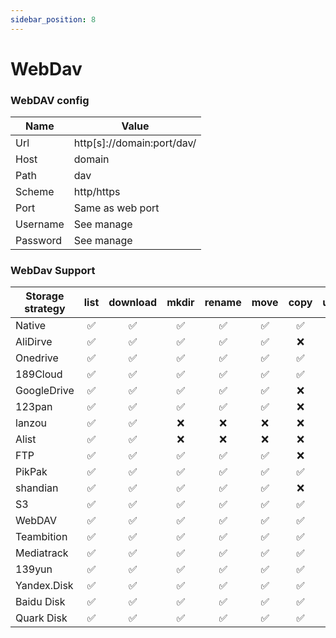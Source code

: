 ```yaml
---
sidebar_position: 8
---
```


# WebDav

### WebDAV config

| Name     | Value                      |
| -------- | -------------------------- |
| Url      | http[s]://domain:port/dav/ |
| Host     | domain                     |
| Path     | dav                        |
| Scheme   | http/https                 |
| Port     | Same as web port           |
| Username | See manage                 |
| Password | See manage                 |

### WebDav Support

| Storage strategy | list | download | mkdir | rename | move | copy | upload |
| ---------------- | :--: | :------: | :---: | :----: | :--: | :--: | :----: |
| Native           |  ✅  |    ✅    |  ✅   |   ✅   |  ✅  |  ✅  |   ✅   |
| AliDirve         |  ✅  |    ✅    |  ✅   |   ✅   |  ✅  |  ❌  |   ✅   |
| Onedrive         |  ✅  |    ✅    |  ✅   |   ✅   |  ✅  |  ✅  |   ✅   |
| 189Cloud         |  ✅  |    ✅    |  ✅   |   ✅   |  ✅  |  ✅  |   ✅   |
| GoogleDrive      |  ✅  |    ✅    |  ✅   |   ✅   |  ✅  |  ❌  |   ✅   |
| 123pan           |  ✅  |    ✅    |  ✅   |   ✅   |  ✅  |  ❌  |   ✅   |
| lanzou           |  ✅  |    ✅    |  ❌   |   ❌   |  ❌  |  ❌  |   ❌   |
| Alist            |  ✅  |    ✅    |  ❌   |   ❌   |  ❌  |  ❌  |   ❌   |
| FTP              |  ✅  |    ✅    |  ✅   |   ✅   |  ✅  |  ❌  |   ✅   |
| PikPak           |  ✅  |    ✅    |  ✅   |   ✅   |  ✅  |  ✅  |   ✅   |
| shandian         |  ✅  |    ✅    |  ✅   |   ✅   |  ✅  |  ❌  |   ✅   |
| S3               |  ✅  |    ✅    |  ✅   |   ✅   |  ✅  |  ✅  |   ✅   |
| WebDAV           |  ✅  |    ✅    |  ✅   |   ✅   |  ✅  |  ✅  |   ✅   |
| Teambition       |  ✅  |    ✅    |  ✅   |   ✅   |  ✅  |  ✅  |   ✅   |
| Mediatrack       |  ✅  |    ✅    |  ✅   |   ✅   |  ✅  |  ✅  |   ✅   |
| 139yun           |  ✅  |    ✅    |  ✅   |   ✅   |  ✅  |  ✅  |   ✅   |
| Yandex.Disk      |  ✅  |    ✅    |  ✅   |   ✅   |  ✅  |  ✅  |   ✅   |
| Baidu Disk       |  ✅  |    ✅    |  ✅   |   ✅   |  ✅  |  ✅  |   ✅   |
| Quark Disk       |  ✅  |    ✅    |  ✅   |   ✅   |  ✅  |  ✅  |   ✅   |